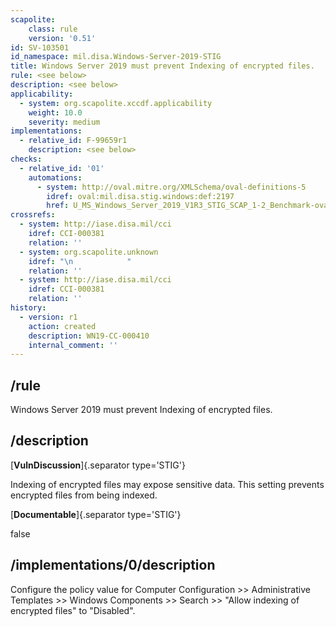 ```yaml
---
scapolite:
    class: rule
    version: '0.51'
id: SV-103501
id_namespace: mil.disa.Windows-Server-2019-STIG
title: Windows Server 2019 must prevent Indexing of encrypted files.
rule: <see below>
description: <see below>
applicability:
  - system: org.scapolite.xccdf.applicability
    weight: 10.0
    severity: medium
implementations:
  - relative_id: F-99659r1
    description: <see below>
checks:
  - relative_id: '01'
    automations:
      - system: http://oval.mitre.org/XMLSchema/oval-definitions-5
        idref: oval:mil.disa.stig.windows:def:2197
        href: U_MS_Windows_Server_2019_V1R3_STIG_SCAP_1-2_Benchmark-oval.xml
crossrefs:
  - system: http://iase.disa.mil/cci
    idref: CCI-000381
    relation: ''
  - system: org.scapolite.unknown
    idref: "\n            "
    relation: ''
  - system: http://iase.disa.mil/cci
    idref: CCI-000381
    relation: ''
history:
  - version: r1
    action: created
    description: WN19-CC-000410
    internal_comment: ''
---
```



## /rule

Windows Server 2019 must prevent Indexing of encrypted files.

## /description

[**VulnDiscussion**]{.separator type='STIG'}

Indexing of encrypted files may expose sensitive data. This setting prevents encrypted files from being indexed.

[**Documentable**]{.separator type='STIG'}

false

## /implementations/0/description

Configure the policy value for Computer Configuration >> Administrative Templates >> Windows Components >> Search >> "Allow indexing of encrypted files" to "Disabled".

